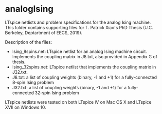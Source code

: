 # analogIsing
LTspice netlists and problem specifications for the analog Ising machine. This folder contains supporting files for T. Patrick Xiao's PhD Thesis (U.C. Berkeley, Deptartment of EECS, 2019).

Description of the files:
- Ising_8spins.net: LTspice netlist for an analog Ising machine circuit. Implements the coupling matrix in J8.txt, also provided in Appendix G of thesis.
- Ising_32spins.net: LTspice netlist that implements the coupling matrix in J32.txt.
- J8.txt: a list of coupling weights (binary, -1 and +1) for a fully-connected 8-spin Ising problem
- J32.txt: a list of coupling weights (binary, -1 and +1) for a fully-connected 32-spin Ising problem

LTspice netlists were tested on both LTspice IV on Mac OS X and LTspice XVII on Windows 10.
